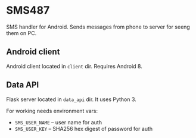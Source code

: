 # SMS487

SMS handler for Android. Sends messages from phone to server
for seeng them on PC.

## Android client

Android client located in `client` dir. Requires Android 8.

## Data API

Flask server located in `data_api` dir. It uses Python 3.

For working needs environment vars:

  * `SMS_USER_NAME` – user name for auth
  * `SMS_USER_KEY` – SHA256 hex digest of password for auth
